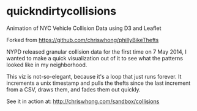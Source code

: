 quickndirtycollisions
=====================

Animation of NYC Vehicle Collision Data using D3 and Leaflet

Forked from https://github.com/chriswhong/phillyBikeThefts

NYPD released granular collision data for the first time on 7 May 2014, I wanted to make a quick visualization out of it to see what the patterns looked like in my neighborhood.

This viz is not-so-elegant, because it's a loop that just runs forever.  It increments a unix timestamp and pulls the thefts since the last increment from a CSV, draws them, and fades them out quickly. 

See it in action at:  http://chriswhong.com/sandbox/collisions


